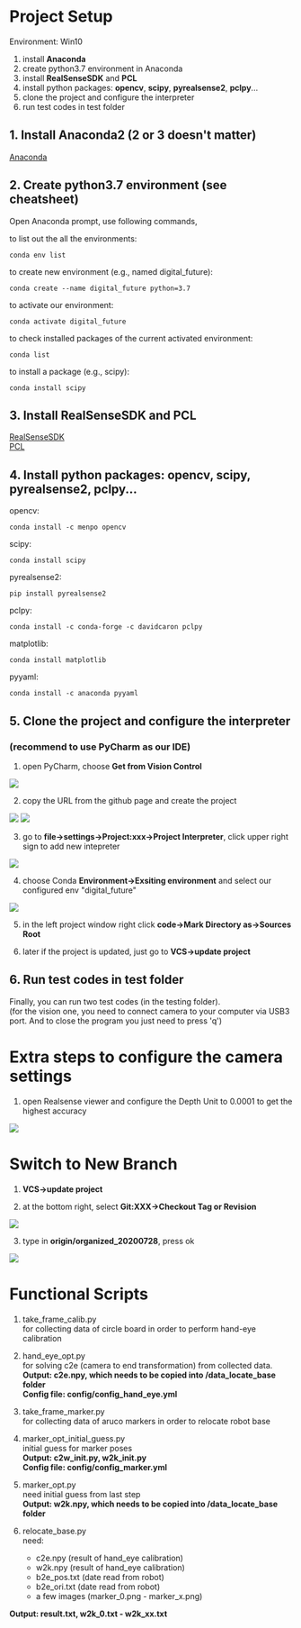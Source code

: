 # Project Setup

Environment: Win10

1. install **Anaconda**
2. create python3.7 environment in Anaconda
3. install **RealSenseSDK** and **PCL**
4. install python packages: **opencv**, **scipy**, **pyrealsense2**, **pclpy**... 
5. clone the project and configure the interpreter
6. run test codes in test folder

## 1. Install Anaconda2 (2 or 3 doesn't matter)

[Anaconda](https://www.anaconda.com/products/individual)

## 2. Create python3.7 environment (see cheatsheet)

Open Anaconda prompt, use following commands,

to list out the all the environments:
```
conda env list
```

to create new environment (e.g., named digital_future):
```
conda create --name digital_future python=3.7
```

to activate our environment:
```
conda activate digital_future
```

to check installed packages of the current activated environment:
```
conda list
```

to install a package (e.g., scipy):
```
conda install scipy
```


## 3. Install RealSenseSDK and PCL

[RealSenseSDK](https://github.com/IntelRealSense/librealsense/releases/download/v2.35.0/Intel.RealSense.SDK-WIN10-2.35.0.1758.exe)  
[PCL](https://github.com/PointCloudLibrary/pcl/releases/download/pcl-1.9.1/PCL-1.9.1-AllInOne-msvc2017-win64.exe)

## 4. Install python packages: **opencv**, **scipy**, **pyrealsense2**, **pclpy**...

opencv:
```
conda install -c menpo opencv
```

scipy:
```
conda install scipy
```

pyrealsense2:
```
pip install pyrealsense2
```
 
pclpy:
```
conda install -c conda-forge -c davidcaron pclpy
```

matplotlib:
```
conda install matplotlib
```

pyyaml:
```
conda install -c anaconda pyyaml
```

## 5. Clone the project and configure the interpreter

### **(recommend to use PyCharm as our IDE)**
 
1. open PyCharm, choose **Get from Vision Control**  

![](/pics/02.jpg)

2. copy the URL from the github page and create the project  

![](/pics/04.jpg)
![](/pics/03.jpg)

3. go to **file->settings->Project:xxx->Project Interpreter**, click upper right sign to add new intepreter  

![](/pics/05.jpg)

4. choose Conda **Environment->Exsiting environment** and select our configured env "digital_future"  

![](/pics/06.jpg)

5. in the left project window right click **code->Mark Directory as->Sources Root**

6. later if the project is updated, just go to **VCS->update project**

## 6. Run test codes in test folder

Finally, you can run two test codes (in the testing folder).  
(for the vision one, you need to connect camera to your computer via USB3 port. And to close the program you just need to press 'q')

# Extra steps to configure the camera settings

1. open Realsense viewer and configure the Depth Unit to 0.0001 to get the highest accuracy

![](/pics/01.jpg)

# Switch to New Branch

1. **VCS->update project**

2. at the bottom right, select **Git:XXX->Checkout Tag or Revision**   

![](/pics/switch_branch_01.png)

3. type in **origin/organized_20200728**, press ok

![](/pics/switch_branch_02.png)

# Functional Scripts

1. take_frame_calib.py  
for collecting data of circle board in order to perform hand-eye calibration

2. hand_eye_opt.py  
for solving c2e (camera to end transformation) from collected data.  
**Output: c2e.npy, which needs to be copied into /data_locate_base folder**  
**Config file: config/config_hand_eye.yml**  

3. take_frame_marker.py  
for collecting data of aruco markers in order to relocate robot base

4. marker_opt_initial_guess.py  
initial guess for marker poses  
**Output: c2w_init.py, w2k_init.py**  
**Config file: config/config_marker.yml**  

5. marker_opt.py  
need initial guess from last step  
**Output: w2k.npy, which needs to be copied into /data_locate_base folder**

6. relocate_base.py  
need:
    - c2e.npy (result of hand_eye calibration)
    - w2k.npy (result of hand_eye calibration)
    - b2e_pos.txt (date read from robot)
    - b2e_ori.txt (date read from robot)
    - a few images (marker_0.png - marker_x.png)

**Output: result.txt, w2k_0.txt - w2k_xx.txt**
